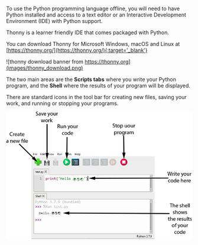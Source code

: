 To use the Python programming language offline, you will need to have Python installed and access to a text editor or an Interactive Development Environment (IDE) with Python support. 

Thonny is a learner friendly IDE that comes packaged with Python.

You can download Thonny for Microsoft Windows, macOS and Linux at [https://thonny.org/](https://thonny.org/){:target='_blank'}

![thonny download banner from https://thonny.org](images/thonny_download.png)

The two main areas are the **Scripts tabs** where you write your Python program, and the **Shell** where the results of your program will be displayed.

There are standard icons in the tool bar for creating new files, saving your work, and running or stopping your programs.

![the thonny user interface showing icons for new files, saving, running code and stopping a program. The editor and shell are shown with a Hello World program having been executed](images/thonny_ui.png)

